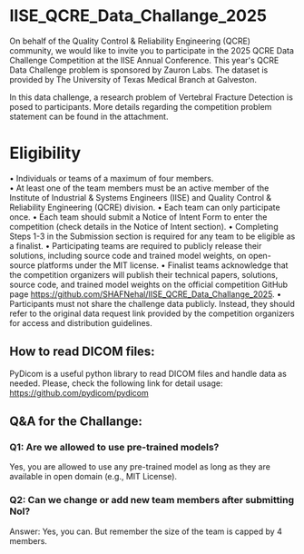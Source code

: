 # IISE_QCRE_Data_Challange_2025
On behalf of the Quality Control & Reliability Engineering (QCRE) community, we would like to invite you to participate in the 2025 QCRE Data Challenge Competition at the IISE Annual Conference. This year's QCRE Data Challenge problem is sponsored by Zauron Labs. The dataset is provided by The University of Texas Medical Branch at Galveston. 

In this data challenge, a research problem of Vertebral Fracture Detection is posed to participants. More details regarding the competition problem statement can be found in the attachment. 

# Eligibility
•	Individuals or teams of a maximum of four members.   
•	At least one of the team members must be an active member of the Institute of Industrial & Systems Engineers (IISE) and Quality Control & Reliability Engineering (QCRE) division.
•	Each team can only participate once.
•	Each team should submit a Notice of Intent Form to enter the competition (check details in the Notice of Intent section).
•	Completing Steps 1-3 in the Submission section is required for any team to be eligible as a finalist.
•	Participating teams are required to publicly release their solutions, including source code and trained model weights, on open-source platforms under the MIT license.
•	Finalist teams acknowledge that the competition organizers will publish their technical papers, solutions, source code, and trained model weights on the official competition GitHub page https://github.com/SHAFNehal/IISE_QCRE_Data_Challange_2025. 
•	Participants must not share the challenge data publicly. Instead, they should refer to the original data request link provided by the competition organizers for access and distribution guidelines. 


## How to read DICOM files:
PyDicom is a useful python library to read DICOM files and handle data as needed. Please, check the following link for detail usage: https://github.com/pydicom/pydicom


## Q&A for the Challange:
### Q1: Are we allowed to use pre-trained models?
Yes, you are allowed to use any pre-trained model as long as they are available in open domain (e.g., MIT License). 

### Q2: Can we change or add new team members after submitting NoI?
Answer: Yes, you can. But remember the size of the team is capped by 4 members.
